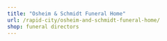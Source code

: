 ```yaml
---
title: "Osheim & Schmidt Funeral Home"
url: /rapid-city/osheim-and-schmidt-funeral-home/
shop: funeral directors
---
```

